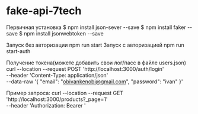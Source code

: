 # fake-api-7tech

Первичная установка
$ npm install json-sever --save
$ npm install faker --save
$ npm install jsonwebtoken --save

Запуск без авторизации
npm run start
Запуск с авторизацией
npm run start-auth

Получение токена(можете добавить свои лог/пасс в файле users.json)
curl --location --request POST 'http://localhost:3000/auth/login' \
--header 'Content-Type: application/json' \
--data-raw '{
    "email": "obivankenobi@gmail.com",
    "password": "ivan"
}'

Пример запроса:
curl --location --request GET 'http://localhost:3000/products?_page=1' \
--header 'Authorization: Bearer <token>'
